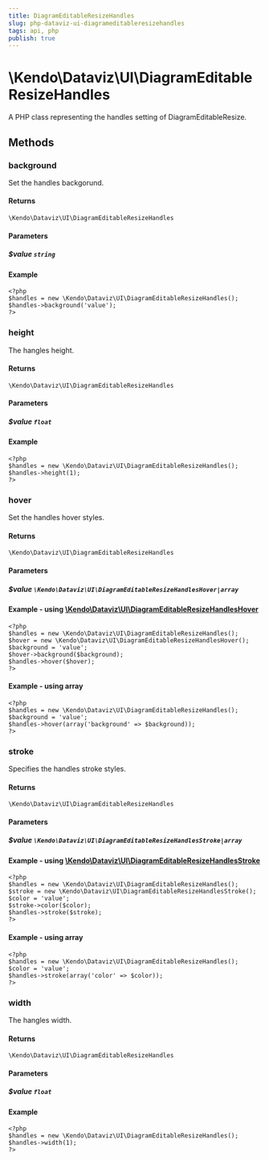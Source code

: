 ```yaml
---
title: DiagramEditableResizeHandles
slug: php-dataviz-ui-diagrameditableresizehandles
tags: api, php
publish: true
---
```


# \Kendo\Dataviz\UI\DiagramEditableResizeHandles

A PHP class representing the handles setting of DiagramEditableResize.


## Methods

### background
Set the handles backgorund.

#### Returns
`\Kendo\Dataviz\UI\DiagramEditableResizeHandles`

#### Parameters

##### $value `string`



#### Example 
    <?php
    $handles = new \Kendo\Dataviz\UI\DiagramEditableResizeHandles();
    $handles->background('value');
    ?>

### height
The hangles height.

#### Returns
`\Kendo\Dataviz\UI\DiagramEditableResizeHandles`

#### Parameters

##### $value `float`



#### Example 
    <?php
    $handles = new \Kendo\Dataviz\UI\DiagramEditableResizeHandles();
    $handles->height(1);
    ?>

### hover

Set the handles hover styles.

#### Returns
`\Kendo\Dataviz\UI\DiagramEditableResizeHandles`

#### Parameters

##### $value `\Kendo\Dataviz\UI\DiagramEditableResizeHandlesHover|array`


#### Example - using [\Kendo\Dataviz\UI\DiagramEditableResizeHandlesHover](/kendo-ui/api/wrappers/php/Kendo/Dataviz/UI/DiagramEditableResizeHandlesHover)
    <?php
    $handles = new \Kendo\Dataviz\UI\DiagramEditableResizeHandles();
    $hover = new \Kendo\Dataviz\UI\DiagramEditableResizeHandlesHover();
    $background = 'value';
    $hover->background($background);
    $handles->hover($hover);
    ?>

#### Example - using array

    <?php
    $handles = new \Kendo\Dataviz\UI\DiagramEditableResizeHandles();
    $background = 'value';
    $handles->hover(array('background' => $background));
    ?>

### stroke

Specifies the handles stroke styles.

#### Returns
`\Kendo\Dataviz\UI\DiagramEditableResizeHandles`

#### Parameters

##### $value `\Kendo\Dataviz\UI\DiagramEditableResizeHandlesStroke|array`


#### Example - using [\Kendo\Dataviz\UI\DiagramEditableResizeHandlesStroke](/kendo-ui/api/wrappers/php/Kendo/Dataviz/UI/DiagramEditableResizeHandlesStroke)
    <?php
    $handles = new \Kendo\Dataviz\UI\DiagramEditableResizeHandles();
    $stroke = new \Kendo\Dataviz\UI\DiagramEditableResizeHandlesStroke();
    $color = 'value';
    $stroke->color($color);
    $handles->stroke($stroke);
    ?>

#### Example - using array

    <?php
    $handles = new \Kendo\Dataviz\UI\DiagramEditableResizeHandles();
    $color = 'value';
    $handles->stroke(array('color' => $color));
    ?>

### width
The hangles width.

#### Returns
`\Kendo\Dataviz\UI\DiagramEditableResizeHandles`

#### Parameters

##### $value `float`



#### Example 
    <?php
    $handles = new \Kendo\Dataviz\UI\DiagramEditableResizeHandles();
    $handles->width(1);
    ?>

